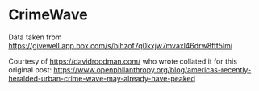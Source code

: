 # CrimeWave

Data taken from https://givewell.app.box.com/s/bihzof7q0kxjw7mvaxl46drw8ftt5lmi

Courtesy of https://davidroodman.com/ who wrote collated it for this original post: https://www.openphilanthropy.org/blog/americas-recently-heralded-urban-crime-wave-may-already-have-peaked